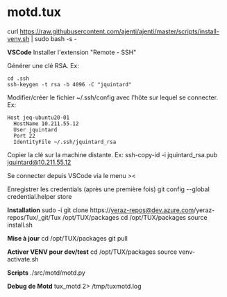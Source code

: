 # motd.tux

curl https://raw.githubusercontent.com/ajenti/ajenti/master/scripts/install-venv.sh | sudo bash -s -


**VSCode**
Installer l'extension "Remote - SSH"

Générer une clé RSA. Ex:

    cd .ssh
    ssh-keygen -t rsa -b 4096 -C "jquintard"

Modifier/créer le fichier ~/.ssh/config avec l'hôte sur lequel se connecter. Ex:

    Host jeq-ubuntu20-01
      HostName 10.211.55.12
      User jquintard
      Port 22
      IdentityFile ~/.ssh/jquintard_rsa

Copier la clé sur la machine distante. Ex:
    ssh-copy-id -i jquintard_rsa.pub jquintard@10.211.55.12

Se connecter depuis VSCode via le menu ><

Enregistrer les credentials (après une première fois)
git config --global credential.helper store

**Installation**
sudo -i
git clone https://yeraz-repos@dev.azure.com/yeraz-repos/Tux/_git/Tux /opt/TUX/packages
cd /opt/TUX/packages
source install.sh

**Mise à jour**
cd /opt/TUX/packages
git pull 

**Activer VENV pour dev/test**
cd /opt/TUX/packages
source venv-activate.sh

**Scripts**
./src/motd/motd.py

**Debug de Motd**
tux_motd 2> /tmp/tuxmotd.log